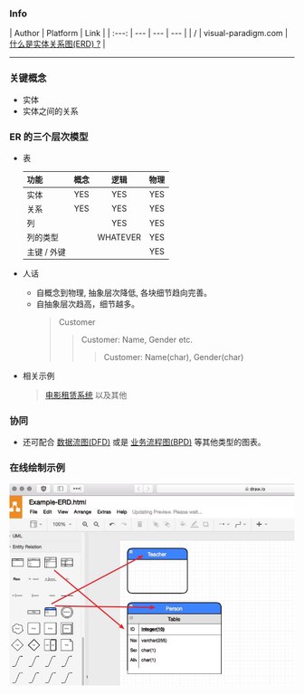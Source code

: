 ### Info 

| Author | Platform | Link |
| :---: | --- | --- | --- | 
| / | visual-paradigm.com | [什么是实体关系图(ERD) ?](https://www.visual-paradigm.com/cn/guide/data-modeling/what-is-entity-relationship-diagram/#erd-data-models) |

-----------------

### 关键概念
- 实体 
- 实体之间的关系 


### ER 的三个层次模型

- 表
    
    | 功能 | 概念 | 逻辑 | 物理 | 
    | :--- | :--: | :--: | :--: | 
    | 实体 | YES | YES | YES | 
    | 关系 | YES | YES | YES | 
    | 列 |  | YES | YES | 
    | 列的类型 |  | WHATEVER | YES | 
    | 主键 / 外键 |  |  | YES | 
    
- 人话
    - 自概念到物理, 抽象层次降低, 各块细节趋向完善。
    - 自抽象层次趋高，细节越多。
        > Customer 
        > > Customer: Name, Gender etc.
        > > > Customer: Name(char), Gender(char)
        
- 相关示例 
    > [电影租赁系统](https://www.visual-paradigm.com/cn/guide/data-modeling/what-is-entity-relationship-diagram/#erd-examples) 以及其他

### 协同
- 还可配合 [数据流图(DFD)](https://www.visual-paradigm.com/cn/guide/data-modeling/what-is-entity-relationship-diagram/#erd-data-flow) 或是 [业务流程图(BPD)](https://www.visual-paradigm.com/cn/guide/data-modeling/what-is-entity-relationship-diagram/#erd-bpd) 等其他类型的图表。

### 在线绘制示例 

![Example](./img/001_erg_onlinedraw_example.png)

